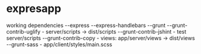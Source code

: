 expresapp
=========

working dependencies
  --express
  --express-handlebars
  --grunt
  --grunt-contrib-uglify
    - server/scripts -> dist/scripts
  --grunt-contrib-jshint
    - test server/scripts
  --grunt-contrib-copy
    - views: app/server/views -> dist/views
  --grunt-sass
    - app/client/styles/main.scss